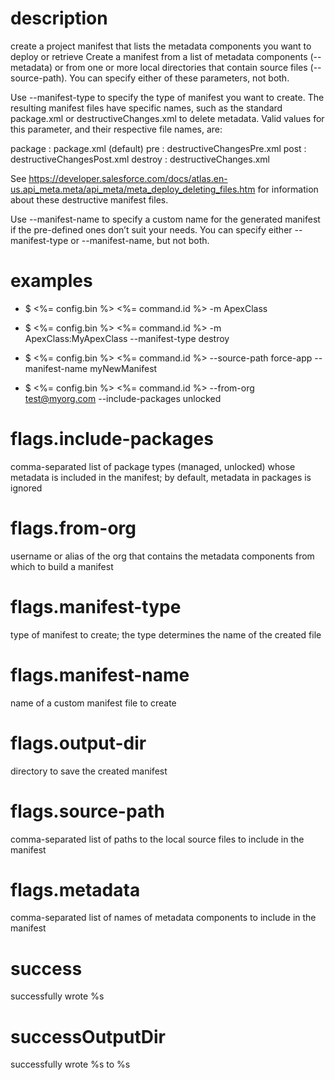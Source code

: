 # description

create a project manifest that lists the metadata components you want to deploy or retrieve
Create a manifest from a list of metadata components (--metadata) or from one or more local directories that contain source files (--source-path). You can specify either of these parameters, not both.

Use --manifest-type to specify the type of manifest you want to create. The resulting manifest files have specific names, such as the standard package.xml or destructiveChanges.xml to delete metadata. Valid values for this parameter, and their respective file names, are:

package : package.xml (default)
pre : destructiveChangesPre.xml
post : destructiveChangesPost.xml
destroy : destructiveChanges.xml

See https://developer.salesforce.com/docs/atlas.en-us.api_meta.meta/api_meta/meta_deploy_deleting_files.htm for information about these destructive manifest files.

Use --manifest-name to specify a custom name for the generated manifest if the pre-defined ones don’t suit your needs. You can specify either --manifest-type or --manifest-name, but not both.

# examples

- $ <%= config.bin %> <%= command.id %> -m ApexClass

- $ <%= config.bin %> <%= command.id %> -m ApexClass:MyApexClass --manifest-type destroy

- $ <%= config.bin %> <%= command.id %> --source-path force-app --manifest-name myNewManifest

- $ <%= config.bin %> <%= command.id %> --from-org test@myorg.com --include-packages unlocked

# flags.include-packages

comma-separated list of package types (managed, unlocked) whose metadata is included in the manifest; by default, metadata in packages is ignored

# flags.from-org

username or alias of the org that contains the metadata components from which to build a manifest

# flags.manifest-type

type of manifest to create; the type determines the name of the created file

# flags.manifest-name

name of a custom manifest file to create

# flags.output-dir

directory to save the created manifest

# flags.source-path

comma-separated list of paths to the local source files to include in the manifest

# flags.metadata

comma-separated list of names of metadata components to include in the manifest

# success

successfully wrote %s

# successOutputDir

successfully wrote %s to %s
